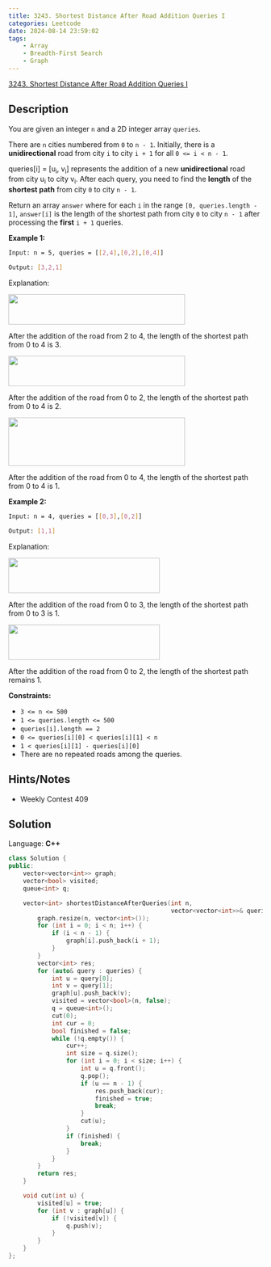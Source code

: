 ```yaml
---
title: 3243. Shortest Distance After Road Addition Queries I
categories: Leetcode
date: 2024-08-14 23:59:02
tags:
    - Array
    - Breadth-First Search
    - Graph
---
```


[3243. Shortest Distance After Road Addition Queries I](https://leetcode.com/problems/shortest-distance-after-road-addition-queries-i/description/)

## Description

You are given an integer `n` and a 2D integer array `queries`.

There are `n` cities numbered from `0` to `n - 1`. Initially, there is a **unidirectional**  road from city `i` to city `i + 1` for all `0 <= i < n - 1`.

queries[i] = [u<sub>i</sub>, v<sub>i</sub>] represents the addition of a new **unidirectional**  road from city u<sub>i</sub> to city v<sub>i</sub>. After each query, you need to find the **length**  of the **shortest path**  from city `0` to city `n - 1`.

Return an array `answer` where for each `i` in the range `[0, queries.length - 1]`, `answer[i]` is the length of the shortest path from city `0` to city `n - 1` after processing the **first** `i + 1` queries.

**Example 1:**

```bash
Input: n = 5, queries = [[2,4],[0,2],[0,4]]

Output: [3,2,1]
```

Explanation:

<img alt="" src="https://assets.leetcode.com/uploads/2024/06/28/image8.jpg" style="width: 350px; height: 60px;">

After the addition of the road from 2 to 4, the length of the shortest path from 0 to 4 is 3.

<img alt="" src="https://assets.leetcode.com/uploads/2024/06/28/image9.jpg" style="width: 350px; height: 60px;">

After the addition of the road from 0 to 2, the length of the shortest path from 0 to 4 is 2.

<img alt="" src="https://assets.leetcode.com/uploads/2024/06/28/image10.jpg" style="width: 350px; height: 96px;">

After the addition of the road from 0 to 4, the length of the shortest path from 0 to 4 is 1.

**Example 2:**

```bash
Input: n = 4, queries = [[0,3],[0,2]]

Output: [1,1]
```

Explanation:

<img alt="" src="https://assets.leetcode.com/uploads/2024/06/28/image11.jpg" style="width: 300px; height: 70px;">

After the addition of the road from 0 to 3, the length of the shortest path from 0 to 3 is 1.

<img alt="" src="https://assets.leetcode.com/uploads/2024/06/28/image12.jpg" style="width: 300px; height: 70px;">

After the addition of the road from 0 to 2, the length of the shortest path remains 1.

**Constraints:**

- `3 <= n <= 500`
- `1 <= queries.length <= 500`
- `queries[i].length == 2`
- `0 <= queries[i][0] < queries[i][1] < n`
- `1 < queries[i][1] - queries[i][0]`
- There are no repeated roads among the queries.

## Hints/Notes

- Weekly Contest 409

## Solution

Language: **C++**

```C++
class Solution {
public:
    vector<vector<int>> graph;
    vector<bool> visited;
    queue<int> q;

    vector<int> shortestDistanceAfterQueries(int n,
                                             vector<vector<int>>& queries) {
        graph.resize(n, vector<int>());
        for (int i = 0; i < n; i++) {
            if (i < n - 1) {
                graph[i].push_back(i + 1);
            }
        }
        vector<int> res;
        for (auto& query : queries) {
            int u = query[0];
            int v = query[1];
            graph[u].push_back(v);
            visited = vector<bool>(n, false);
            q = queue<int>();
            cut(0);
            int cur = 0;
            bool finished = false;
            while (!q.empty()) {
                cur++;
                int size = q.size();
                for (int i = 0; i < size; i++) {
                    int u = q.front();
                    q.pop();
                    if (u == n - 1) {
                        res.push_back(cur);
                        finished = true;
                        break;
                    }
                    cut(u);
                }
                if (finished) {
                    break;
                }
            }
        }
        return res;
    }

    void cut(int u) {
        visited[u] = true;
        for (int v : graph[u]) {
            if (!visited[v]) {
                q.push(v);
            }
        }
    }
};
```
